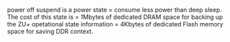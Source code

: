 power off suspend is a power state = consume less power than deep sleep.
The cost of this state is
                = 1Mbytes of dedicated DRAM space for backing up the ZU+ opetational state information
                = 4Kbytes of dedicated Flash memory space for saving DDR context.

